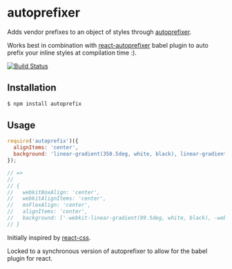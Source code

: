 # autoprefixer

Adds vendor prefixes to an object of styles through
[autoprefixer](https://github.com/postcss/autoprefixer).

Works best in combination with
[react-autoprefixer](https://github.com/UXtemple/babel-plugin-react-autoprefix)
babel plugin to auto prefix your inline styles at compilation time :).

[![Build Status](https://travis-ci.org/UXtemple/autoprefix.svg)](https://travis-ci.org/UXtemple/autoprefix)

## Installation

```sh
$ npm install autoprefix
```

## Usage

```javascript
require('autoprefix')({
  alignItems: 'center',
  background: 'linear-gradient(350.5deg, white, black), linear-gradient(-130deg, black, white), linear-gradient(45deg, black, white)'
});

// =>
//
// {
//   webkitBoxAlign: 'center',
//   webkitAlignItems: 'center',
//   msFlexAlign: 'center',
//   alignItems: 'center',
//   background: ['-webkit-linear-gradient(99.5deg, white, black), -webkit-linear-gradient(220deg, black, white), -webkit-linear-gradient(45deg, black, white)', 'linear-gradient(350.5deg, white, black), linear-gradient(-130deg, black, white), linear-gradient(45deg, black, white)']
// }
```

Initially inspired by [react-css](https://github.com/elierotenberg/react-css).

Locked to a synchronous version of autoprefixer to allow for the babel plugin for react.
